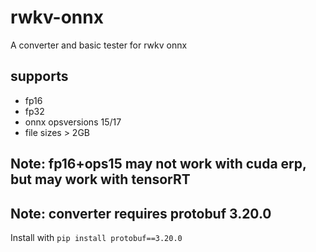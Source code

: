 # rwkv-onnx
A converter and basic tester for rwkv onnx

## supports
* fp16
* fp32
* onnx opsversions 15/17 
* file sizes > 2GB

## Note: fp16+ops15 may not work with cuda erp, but may work with tensorRT

## Note: converter requires protobuf 3.20.0
Install with
`pip install protobuf==3.20.0`
